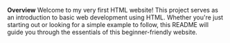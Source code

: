 **Overview**
Welcome to my very first HTML website! This project serves as an introduction to basic web development using HTML. Whether you're just starting out or looking for a simple example to follow, this README will guide you through the essentials of this beginner-friendly website.
